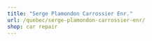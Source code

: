 ```yaml
---
title: "Serge Plamondon Carrossier Enr."
url: /quebec/serge-plamondon-carrossier-enr/
shop: car repair
---
```

